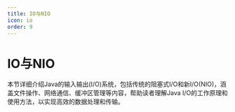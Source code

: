 ```yaml
---
title: IO与NIO
icon: io
order: 9
---
```


# IO与NIO

本节详细介绍Java的输入输出(I/O)系统，包括传统的阻塞式I/O和新I/O(NIO)，涵盖文件操作、网络通信、缓冲区管理等内容，帮助读者理解Java I/O的工作原理和使用方法，以实现高效的数据处理和传输。
